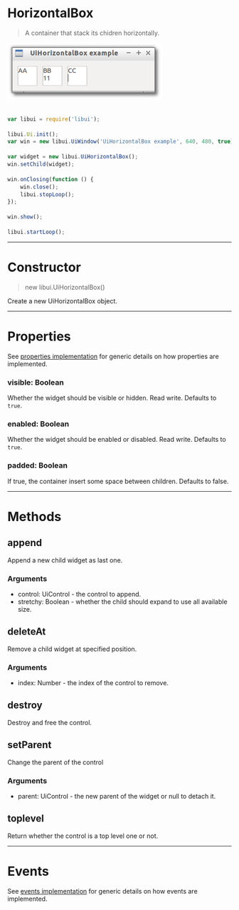 
# HorizontalBox

> A container that stack its chidren horizontally.

![UiHorizontalBox example](media/UiHorizontalBox.png)

```js

var libui = require('libui');

libui.Ui.init();
var win = new libui.UiWindow('UiHorizontalBox example', 640, 480, true);

var widget = new libui.UiHorizontalBox();
win.setChild(widget);

win.onClosing(function () {
	win.close();
	libui.stopLoop();
});

win.show();

libui.startLoop();

```

---

# Constructor

> new libui.UiHorizontalBox()

Create a new UiHorizontalBox object.

---

# Properties

See [properties implementation](properties.md) for generic details on how properties are implemented.


### visible: Boolean

Whether the widget should be visible or hidden. 
Read write.
Defaults to `true`.



### enabled: Boolean

Whether the widget should be enabled or disabled. 
Read write.
Defaults to `true`.



### padded: Boolean

If true, the container insert some space between children. 
Defaults to false.




---

# Methods


## append

Append a new child widget as last one.


### Arguments

* control: UiControl - the control to append.
* stretchy: Boolean - whether the child should expand to use all available size.



## deleteAt

Remove a child widget at specified position.


### Arguments

* index: Number - the index of the control to remove.



## destroy

Destroy and free the control.




## setParent

Change the parent of the control


### Arguments

* parent: UiControl - the new parent of the widget or null to detach it.



## toplevel

Return whether the control is a top level one or not.




---

# Events

See [events implementation](events.md) for generic details on how events are implemented.




